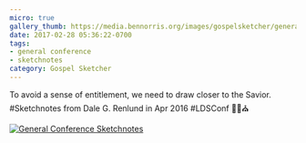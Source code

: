 ```yaml
---
micro: true
gallery_thumb: https://media.bennorris.org/images/gospelsketcher/general-conference/apr-2016/apr-16-1-renlund.jpg
date: 2017-02-28 05:36:22-0700
tags:
- general conference
- sketchnotes
category: Gospel Sketcher
---
```


To avoid a sense of entitlement, we need to draw closer to the Savior. #Sketchnotes from Dale G. Renlund in Apr 2016 #LDSConf ✍🏼⛪️

[![General Conference Sketchnotes](https://media.bennorris.org/images/gospelsketcher/general-conference/apr-2016/apr-16-1-renlund.jpg)](https://media.bennorris.org/images/gospelsketcher/general-conference/apr-2016/apr-16-1-renlund.jpg)
